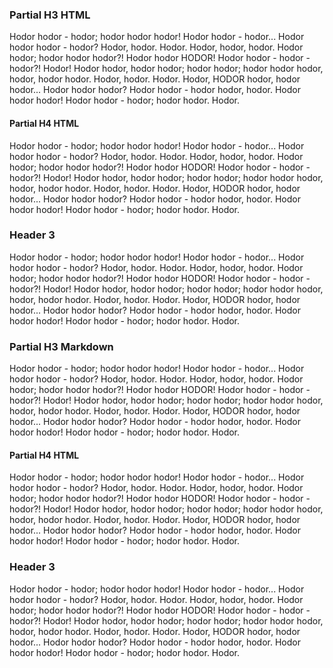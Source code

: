 <h3>Partial H3 HTML</h3>

Hodor hodor - hodor; hodor hodor hodor! Hodor hodor - hodor... Hodor hodor hodor - hodor? Hodor, hodor. Hodor. Hodor, hodor, hodor. Hodor hodor; hodor hodor hodor?! Hodor hodor HODOR! Hodor hodor - hodor - hodor?! Hodor! Hodor hodor, hodor hodor; hodor hodor; hodor hodor hodor, hodor, hodor hodor. Hodor, hodor. Hodor. Hodor, HODOR hodor, hodor hodor... Hodor hodor hodor? Hodor hodor - hodor hodor, hodor. Hodor hodor hodor! Hodor hodor - hodor; hodor hodor. Hodor.

<h4>Partial H4 HTML</h4>

Hodor hodor - hodor; hodor hodor hodor! Hodor hodor - hodor... Hodor hodor hodor - hodor? Hodor, hodor. Hodor. Hodor, hodor, hodor. Hodor hodor; hodor hodor hodor?! Hodor hodor HODOR! Hodor hodor - hodor - hodor?! Hodor! Hodor hodor, hodor hodor; hodor hodor; hodor hodor hodor, hodor, hodor hodor. Hodor, hodor. Hodor. Hodor, HODOR hodor, hodor hodor... Hodor hodor hodor? Hodor hodor - hodor hodor, hodor. Hodor hodor hodor! Hodor hodor - hodor; hodor hodor. Hodor.

<h3>Header 3</h3>

Hodor hodor - hodor; hodor hodor hodor! Hodor hodor - hodor... Hodor hodor hodor - hodor? Hodor, hodor. Hodor. Hodor, hodor, hodor. Hodor hodor; hodor hodor hodor?! Hodor hodor HODOR! Hodor hodor - hodor - hodor?! Hodor! Hodor hodor, hodor hodor; hodor hodor; hodor hodor hodor, hodor, hodor hodor. Hodor, hodor. Hodor. Hodor, HODOR hodor, hodor hodor... Hodor hodor hodor? Hodor hodor - hodor hodor, hodor. Hodor hodor hodor! Hodor hodor - hodor; hodor hodor. Hodor.

### Partial H3 Markdown

Hodor hodor - hodor; hodor hodor hodor! Hodor hodor - hodor... Hodor hodor hodor - hodor? Hodor, hodor. Hodor. Hodor, hodor, hodor. Hodor hodor; hodor hodor hodor?! Hodor hodor HODOR! Hodor hodor - hodor - hodor?! Hodor! Hodor hodor, hodor hodor; hodor hodor; hodor hodor hodor, hodor, hodor hodor. Hodor, hodor. Hodor. Hodor, HODOR hodor, hodor hodor... Hodor hodor hodor? Hodor hodor - hodor hodor, hodor. Hodor hodor hodor! Hodor hodor - hodor; hodor hodor. Hodor.
#### Partial H4 HTML

Hodor hodor - hodor; hodor hodor hodor! Hodor hodor - hodor... Hodor hodor hodor - hodor? Hodor, hodor. Hodor. Hodor, hodor, hodor. Hodor hodor; hodor hodor hodor?! Hodor hodor HODOR! Hodor hodor - hodor - hodor?! Hodor! Hodor hodor, hodor hodor; hodor hodor; hodor hodor hodor, hodor, hodor hodor. Hodor, hodor. Hodor. Hodor, HODOR hodor, hodor hodor... Hodor hodor hodor? Hodor hodor - hodor hodor, hodor. Hodor hodor hodor! Hodor hodor - hodor; hodor hodor. Hodor.

### Header 3

Hodor hodor - hodor; hodor hodor hodor! Hodor hodor - hodor... Hodor hodor hodor - hodor? Hodor, hodor. Hodor. Hodor, hodor, hodor. Hodor hodor; hodor hodor hodor?! Hodor hodor HODOR! Hodor hodor - hodor - hodor?! Hodor! Hodor hodor, hodor hodor; hodor hodor; hodor hodor hodor, hodor, hodor hodor. Hodor, hodor. Hodor. Hodor, HODOR hodor, hodor hodor... Hodor hodor hodor? Hodor hodor - hodor hodor, hodor. Hodor hodor hodor! Hodor hodor - hodor; hodor hodor. Hodor.